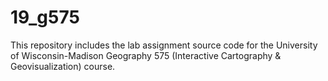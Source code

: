 # 19_g575
This repository includes the lab assignment source code for the University of Wisconsin-Madison Geography 575 (Interactive Cartography & Geovisualization) course.

